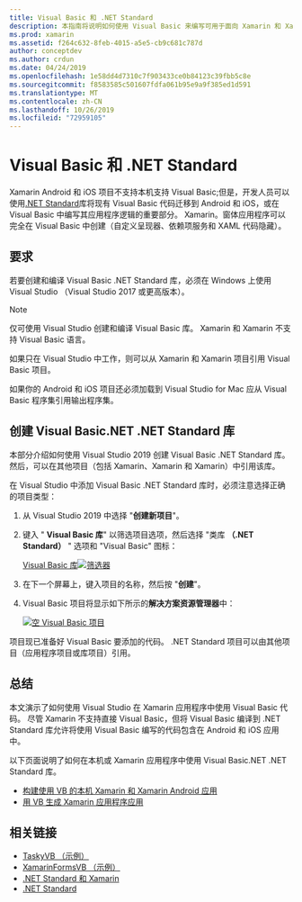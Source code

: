 ```yaml
---
title: Visual Basic 和 .NET Standard
description: 本指南将说明如何使用 Visual Basic 来编写可用于面向 Xamarin 和 Xamarin 的解决方案的 .NET Standard 项目。
ms.prod: xamarin
ms.assetid: f264c632-8feb-4015-a5e5-cb9c681c787d
author: conceptdev
ms.author: crdun
ms.date: 04/24/2019
ms.openlocfilehash: 1e58dd4d7310c7f903433ce0b84123c39fbb5c8e
ms.sourcegitcommit: f8583585c501607fdfa061b95e9a9f385ed1d591
ms.translationtype: MT
ms.contentlocale: zh-CN
ms.lasthandoff: 10/26/2019
ms.locfileid: "72959105"
---
```

# <a name="visual-basic-and-net-standard"></a>Visual Basic 和 .NET Standard

Xamarin Android 和 iOS 项目不支持本机支持 Visual Basic;但是，开发人员可以使用[.NET Standard](~/cross-platform/app-fundamentals/net-standard.md)库将现有 Visual Basic 代码迁移到 Android 和 iOS，或在 Visual Basic 中编写其应用程序逻辑的重要部分。 Xamarin。窗体应用程序可以完全在 Visual Basic 中创建（自定义呈现器、依赖项服务和 XAML 代码隐藏）。

## <a name="requirements"></a>要求

若要创建和编译 Visual Basic .NET Standard 库，必须在 Windows 上使用 Visual Studio （Visual Studio 2017 或更高版本）。

> [!NOTE]
> 仅可使用 Visual Studio 创建和编译 Visual Basic 库。 Xamarin 和 Xamarin 不支持 Visual Basic 语言。
>
> 如果只在 Visual Studio 中工作，则可以从 Xamarin 和 Xamarin 项目引用 Visual Basic 项目。
>
> 如果你的 Android 和 iOS 项目还必须加载到 Visual Studio for Mac 应从 Visual Basic 程序集引用输出程序集。

## <a name="creating-a-visual-basicnet-net-standard-library"></a>创建 Visual Basic.NET .NET Standard 库

本部分介绍如何使用 Visual Studio 2019 创建 Visual Basic .NET Standard 库。
然后，可以在其他项目（包括 Xamarin、Xamarin 和 Xamarin）中引用该库。

在 Visual Studio 中添加 Visual Basic .NET Standard 库时，必须注意选择正确的项目类型：

1. 从 Visual Studio 2019 中选择 "**创建新项目**"。

2. 键入 " **Visual Basic 库**" 以筛选项目选项，然后选择 "类库 **（.NET Standard）** " 选项和 "Visual Basic" 图标：

    [Visual Basic 库![筛选器](xamarin-forms-images/06-sml.png)](xamarin-forms-images/06.png#lightbox)

3. 在下一个屏幕上，键入项目的名称，然后按 "**创建**"。

4. Visual Basic 项目将显示如下所示的**解决方案资源管理器**中：

    [![空 Visual Basic 项目](images/new-library-sml.png)](images/new-library.png#lightbox)

项目现已准备好 Visual Basic 要添加的代码。 .NET Standard 项目可以由其他项目（应用程序项目或库项目）引用。

## <a name="summary"></a>总结

本文演示了如何使用 Visual Studio 在 Xamarin 应用程序中使用 Visual Basic 代码。 尽管 Xamarin 不支持直接 Visual Basic，但将 Visual Basic 编译到 .NET Standard 库允许将使用 Visual Basic 编写的代码包含在 Android 和 iOS 应用中。

以下页面说明了如何在本机或 Xamarin 应用程序中使用 Visual Basic.NET .NET Standard 库。

- [构建使用 VB 的本机 Xamarin 和 Xamarin Android 应用](native-apps.md)
- [用 VB 生成 Xamarin 应用程序应用](xamarin-forms.md)

## <a name="related-links"></a>相关链接

- [TaskyVB （示例）](https://docs.microsoft.com/samples/xamarin/mobile-samples/visualbasic-taskyvb/)
- [XamarinFormsVB （示例）](https://docs.microsoft.com/samples/xamarin/mobile-samples/visualbasic-xamarinformsvb/)
- [.NET Standard 和 Xamarin](~/cross-platform/app-fundamentals/net-standard.md)
- [.NET Standard](/dotnet/standard/net-standard/)
